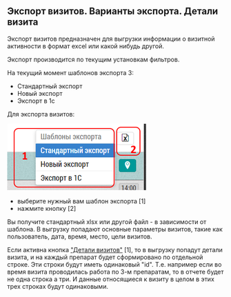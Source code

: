 ## Экспорт визитов. Варианты экспорта. Детали визита

Экспорт визитов предназначен для выгрузки информации о визитной активности в формат excel или какой нибудь другой.

Экспорт производится по текущим установкам фильтров.

На текущий момент шаблонов экспорта 3:

- Стандартный экспорт
- Новый экспорт
- Экспорт в 1с

Для экспорта визитов: 

![](../images/reports-visits-export.png)

- выберите нужный вам шаблон экспорта [1]
- нажмите кнопку [2]

Вы получите стандартный xlsx или другой файл - в зависимости от шаблона.
В выгрузку попадают основные параметры визитов, такие как пользователь, дата, время, место, цели визитов.

Если активна кнопка ["Детали визитов"](reports-visits-visit.md) [1], то в выгрузку попадут детали визита, и на каждый препарат будет сформировано по отдельной строке.
Эти строки будут иметь одинаковый "id".
Т.е. например если во время визита проводилась работа по 3-м препаратам, то в отчете будет не одна строка а три.
И данные относящиеся к визиту в целом в этих трех строках будут одинаковыми.
